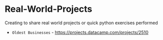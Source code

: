 # Real-World-Projects
Creating to share real world projects or quick python exercises performed



- `Oldest Businesses` - https://projects.datacamp.com/projects/2510
  
